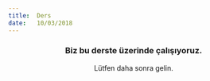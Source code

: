 ```yaml
---
title:  Ders
date:   10/03/2018
---
```


### <center>Biz bu derste üzerinde çalışıyoruz.</center>
<center>Lütfen daha sonra gelin.</center>